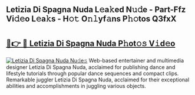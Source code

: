 ## Letizia Di Spagna Nuda L𝚎a𝚔ed N𝚞𝚍e - Part-Ffz Vi𝚍𝚎o L𝚎a𝚔s - H𝚘𝚝 O𝚗𝚕yf𝚊ns P𝚑𝚘tos Q3fxX

# <h2><a href="http://kf17n8.oniu.top/?m=Letizia+Di+Spagna+Nuda">🔗👉 🔴 Letizia Di Spagna Nuda P𝚑ot𝚘𝚜 V𝚒d𝚎o</a></h2>

[![Letizia Di Spagna Nuda Nu𝚍e𝚜](https://i.imgur.com/0qMVB7G.gif)](http://kf17n8.oniu.top/?m=Letizia+Di+Spagna+Nuda)
Web-based entertainer and multimedia designer Letizia Di Spagna Nuda, acclaimed for publishing dance and lifestyle tutorials through popular dance sequences and compact clips. Remarkable juggler Letizia Di Spagna Nuda, acclaimed for their exceptional abilities and accomplishments in juggling various objects.  
